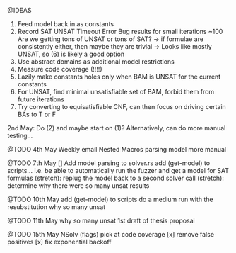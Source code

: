@IDEAS

1. Feed model back in as constants
2. Record SAT UNSAT Timeout Error Bug results for small iterations ~100 
    Are we getting tons of UNSAT or tons of SAT?
        -> if formulae are consistently either, then maybe they are trivial
        -> Looks like mostly UNSAT, so (6) is likely a good option
3. Use abstract domains as additional model restrictions
4. Measure code coverage (!!!!)
5. Lazily make constants holes only when BAM is UNSAT for the current constants
6. For UNSAT, find minimal unsatisfiable set of BAM, forbid them from future iterations
7. Try converting to equisatisfiable CNF, can then focus on driving certain BAs to T or F

2nd May:
    Do (2) and maybe start on (1)?
    Alternatively, can do more manual testing...

@TODO 4th May
Weekly email
Nested Macros
parsing model
more manual

@TODO 7th May
[] Add model parsing to solver.rs
add (get-model) to scripts...
i.e. be able to automatically run the fuzzer and get a model for SAT formulas
(stretch): replug the model back to a second solver call
(stretch): determine why there were so many unsat results

@TODO 10th May
add (get-model) to scripts
do a medium run with the resubstitution
why so many unsat


@TODO 11th May
why so many unsat
1st draft of thesis proposal

@TODO 15th May
NSolv (flags)
pick at code coverage
[x] remove false positives
[x] fix exponential backoff
